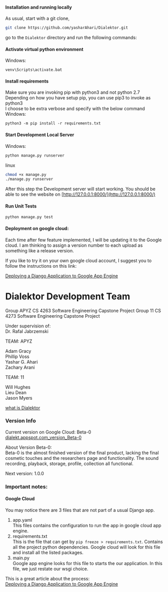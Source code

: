 #### Installation and running locally

As usual, start with a git clone, <br>
```bash
git clone https://github.com/yasharAhari/Dialektor.git
```
go to the ```Dialektor``` directory and run the following commands:<br>
#### Activate virtual python environment
Windows:
```
venv\Scripts\activate.bat
```
#### Install requirements
Make sure you are invoking pip with python3 and not python 2.7<br>
Depending on how you have setup pip, you can use pip3 to invoke as python3<br>
I choose to be extra verbose and specify with the below command<br>
Windows:
```
python3 -m pip install -r requirements.txt
```

#### Start Development Local Server
Windows:
```cmd
python manage.py runserver
```

linux
```bash
chmod +x manage.py 
./manage.py runserver
```
After this step the Development server will start working. 
You should be able to see the website on 
[http://127.0.0.1:8000/](http://127.0.0.1:8000/)


#### Run Unit Tests
```bash
python manage.py test
```

#### Deployment on google cloud:
Each time after few feature implemented, I will be updating it to the Google cloud.
I am thinking to assign a version number to each upload as something like a release version. 

If you like to try it on your own google cloud account, I suggest you to follow the instructions on 
this link:

[Deploying a Django Application to Google App Engine](https://medium.com/@BennettGarner/deploying-a-django-application-to-google-app-engine-f9c91a30bd35)

# Dialektor Development Team
Group APYZ CS 4263 Software Engineering Capstone Project
Group 11 CS 4273 Software Engineering Capstone Project

Under supervision of:<br> 
Dr. Rafal Jabrzemski

TEAM: APYZ

Adam Gracy<br>
Phillip Voss<br>
Yashar G. Ahari<br>
Zachary Arani<br>

TEAM: 11

Will Hughes<br>
Lieu Dean<br>
Jason Myers<br>

[what is Dialektor](./Documentation/Dialektor.md)

### Version Info
Current version on Google Cloud: Beta-0 
[dialekt.appspot.com_version_Beta-0](https://dialekt.appspot.com/)

About Version Beta-0:<br>
Beta-0 is the almost finished version of the final product, lacking the final cosmetic touches and the researchers page and functionality. The sound recording, playback, storage, profile, collection all functional. 

Next version: 1.0.0

### Important notes: 

#### Google Cloud
You may notice there are 3 files that are not part of a usual 
Django app. 
1. app.yaml <br>
This files contains the configuration to run the app in google cloud app engine.
2. requirements.txt <br> 
This is the file that can get by ```pip freeze > requirements.txt```. Contains all the project python dependencies.
Google cloud will look for this file and install all the listed packages.
3. main.py <br>
Google app engine looks for this file to starts the our application. In this file, we just restate our 
wsgi choice. 

This is a great article about the process:<br>
[Deploying a Django Application to Google App Engine](https://medium.com/@BennettGarner/deploying-a-django-application-to-google-app-engine-f9c91a30bd35)



